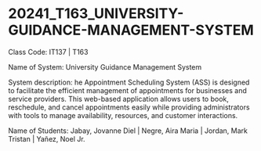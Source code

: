 # 20241_T163_UNIVERSITY-GUIDANCE-MANAGEMENT-SYSTEM

Class Code: IT137 | T163

Name of System: University Guidance Management System

System description: he Appointment Scheduling System (ASS) is designed to facilitate the efficient management of appointments for businesses and service providers. This web-based application allows users to book, reschedule, and cancel appointments easily while providing administrators with tools to manage availability, resources, and customer interactions.


Name of Students: Jabay, Jovanne Diel | Negre, Aira Maria | Jordan, Mark Tristan | Yañez, Noel Jr.

